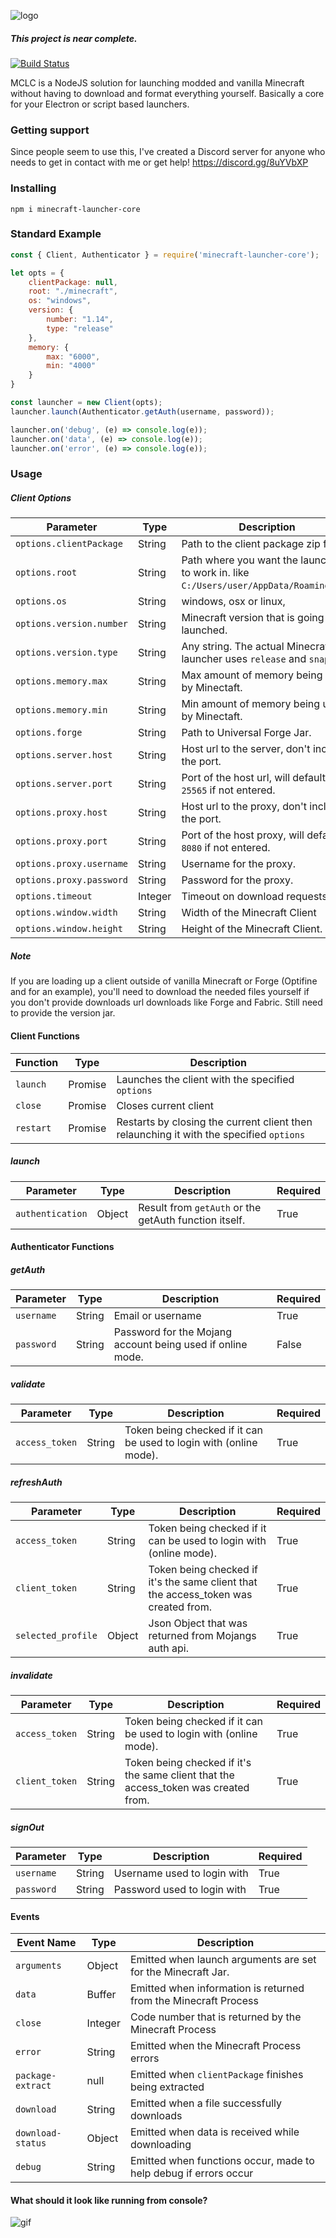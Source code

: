 ![logo](https://pierce.is-serious.business/44U1xXh.png)
##### This project is near complete.
[![Build Status](https://travis-ci.com/Pierce01/MinecraftLauncher-core.svg?branch=master)](https://travis-ci.com/Pierce01/MinecraftLauncher-core)

MCLC is a NodeJS solution for launching modded and vanilla Minecraft without having to download and format everything yourself.
Basically a core for your Electron or script based launchers.

### Getting support
Since people seem to use this, I've created a Discord server for anyone who needs to get in contact with me or get help!
https://discord.gg/8uYVbXP

### Installing

`npm i minecraft-launcher-core`

### Standard Example
```javascript
const { Client, Authenticator } = require('minecraft-launcher-core');

let opts = {
    clientPackage: null,
    root: "./minecraft",
    os: "windows",
    version: {
        number: "1.14",
        type: "release"
    },
    memory: {
        max: "6000",
        min: "4000"
    }
}

const launcher = new Client(opts);
launcher.launch(Authenticator.getAuth(username, password));

launcher.on('debug', (e) => console.log(e));
launcher.on('data', (e) => console.log(e));
launcher.on('error', (e) => console.log(e));
```
### Usage

##### Client Options

| Parameter                | Type     | Description                                                                               | Required |
|--------------------------|----------|-------------------------------------------------------------------------------------------|----------|
| `options.clientPackage`  | String   | Path to the client package zip file.                                                      | False    |
| `options.root`           | String   | Path where you want the launcher to work in.  like `C:/Users/user/AppData/Roaming/.mc`,   | True     |
| `options.os`             | String   | windows, osx or linux,                                                                    | True     |
| `options.version.number` | String   | Minecraft version that is going to be launched.                                           | True     |
| `options.version.type`   | String   | Any string. The actual Minecraft launcher uses `release` and `snapshot`.                  | True     |
| `options.memory.max`     | String   | Max amount of memory being used by Minectaft.                                             | True     |
| `options.memory.min`     | String   | Min amount of memory being used by Minectaft.                                             | True     |
| `options.forge`          | String   | Path to Universal Forge Jar.                                                              | False    |
| `options.server.host`    | String   | Host url to the server, don't include the port.                                           | False    |
| `options.server.port`    | String   | Port of the host url, will default to `25565` if not entered.                             | False    |
| `options.proxy.host`     | String   | Host url to the proxy, don't include the port.                                            | False    |
| `options.proxy.port`     | String   | Port of the host proxy, will default to `8080` if not entered.                            | False    |
| `options.proxy.username` | String   | Username for the proxy.                                                                   | False    |
| `options.proxy.password` | String   | Password for the proxy.                                                                   | False    |
| `options.timeout`        | Integer  | Timeout on download requests.                                                             | False    |
| `options.window.width`   | String   | Width of the Minecraft Client                                                             | False    |
| `options.window.height`  | String   | Height of the Minecraft Client.                                                           | False    |

##### Note
If you are loading up a client outside of vanilla Minecraft or Forge (Optifine and for an example), you'll need to download the needed files yourself
if you don't provide downloads url downloads like Forge and Fabric. Still need to provide the version jar.

#### Client Functions

| Function | Type    | Description                                                                             |
|----------|---------|-----------------------------------------------------------------------------------------|
| `launch` | Promise | Launches the client with the specified `options`                                        |
| `close`  | Promise | Closes current client                                                                   |
| `restart`| Promise | Restarts by closing the current client then relaunching it with the specified `options` |

##### launch
| Parameter | Type   | Description                                                  | Required |
|-----------|--------|--------------------------------------------------------------|----------|
| `authentication` | Object | Result from `getAuth` or the getAuth function itself. | True     |

#### Authenticator Functions 

##### getAuth

| Parameter | Type   | Description                                                  | Required |
|-----------|--------|--------------------------------------------------------------|----------|
| `username`| String | Email or username                                            | True     |
| `password`| String | Password for the Mojang account   being used if online mode. | False    |

##### validate

| Parameter    | Type   | Description                                                       | Required |
|--------------|--------|-------------------------------------------------------------------|----------|
| `access_token` | String | Token being checked if it can be used to login with (online mode). | True     |

##### refreshAuth 

| Parameter          | Type   | Description                                                                         | Required |
|--------------------|--------|-------------------------------------------------------------------------------------|----------|
| `access_token`     | String | Token being checked if it can be used to login with (online mode).                  | True     |
| `client_token`     | String | Token being checked if it's the same client that the access_token was created from. | True     |
| `selected_profile` | Object | Json Object that was returned from Mojangs auth api.                                | True     |

##### invalidate

| Parameter    | Type   | Description                                                       | Required |
|--------------|--------|-------------------------------------------------------------------|----------|
| `access_token` | String | Token being checked if it can be used to login with (online mode). | True     |
| `client_token` | String | Token being checked if it's the same client that the access_token was created from. | True     |

##### signOut

| Parameter    | Type   | Description                          | Required |
|--------------|--------|--------------------------------------|----------|
| `username` | String | Username used to login with | True     |
| `password` | String | Password used to login with | True     |

#### Events

| Event Name        | Type    | Description                                                                           |
|-------------------|---------|---------------------------------------------------------------------------------------|
| `arguments`       | Object  | Emitted when launch arguments are set for the Minecraft Jar.                          |
| `data`            | Buffer  | Emitted when information is returned from the Minecraft Process                       |
| `close`           | Integer | Code number that is returned by the Minecraft Process                                 |
| `error`           | String  | Emitted when the Minecraft Process errors                                             |
| `package-extract` | null    | Emitted when `clientPackage` finishes being extracted                                 |
| `download`        | String  | Emitted when a file successfully downloads                                            |
| `download-status` | Object  | Emitted when data is received while downloading                                       |
| `debug`           | String  | Emitted when functions occur, made to help debug if errors occur                      |


#### What should it look like running from console?

![gif](https://pierce.is-serious.business/7d91a7.gif)
